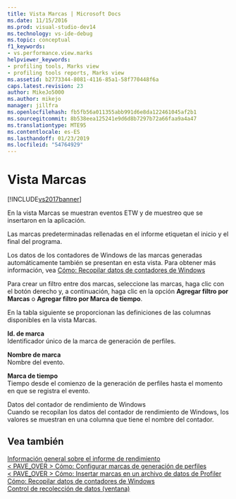 ```yaml
---
title: Vista Marcas | Microsoft Docs
ms.date: 11/15/2016
ms.prod: visual-studio-dev14
ms.technology: vs-ide-debug
ms.topic: conceptual
f1_keywords:
- vs.performance.view.marks
helpviewer_keywords:
- profiling tools, Marks view
- profiling tools reports, Marks view
ms.assetid: b2773344-8081-4116-85a1-58f770448f6a
caps.latest.revision: 23
author: MikeJo5000
ms.author: mikejo
manager: jillfra
ms.openlocfilehash: fb5fb56a011355abb991d6e8da122461045af2b1
ms.sourcegitcommit: 8b538eea125241e9d6d8b7297b72a66faa9a4a47
ms.translationtype: MTE95
ms.contentlocale: es-ES
ms.lasthandoff: 01/23/2019
ms.locfileid: "54764929"
---
```

# <a name="marks-view"></a>Vista Marcas
[!INCLUDE[vs2017banner](../includes/vs2017banner.md)]

En la vista Marcas se muestran eventos ETW y de muestreo que se insertaron en la aplicación.  
  
 Las marcas predeterminadas rellenadas en el informe etiquetan el inicio y el final del programa.  
  
 Los datos de los contadores de Windows de las marcas generadas automáticamente también se presentan en esta vista. Para obtener más información, vea [Cómo: Recopilar datos de contadores de Windows](../profiling/how-to-collect-windows-counter-data.md)  
  
 Para crear un filtro entre dos marcas, seleccione las marcas, haga clic con el botón derecho y, a continuación, haga clic en la opción **Agregar filtro por Marcas** o **Agregar filtro por Marca de tiempo**.  
  
 En la tabla siguiente se proporcionan las definiciones de las columnas disponibles en la vista Marcas.  
  
 **Id. de marca**  
 Identificador único de la marca de generación de perfiles.  
  
 **Nombre de marca**  
 Nombre del evento.  
  
 **Marca de tiempo**  
 Tiempo desde el comienzo de la generación de perfiles hasta el momento en que se registra el evento.  
  
 Datos del contador de rendimiento de Windows  
 Cuando se recopilan los datos del contador de rendimiento de Windows, los valores se muestran en una columna que tiene el nombre del contador.  
  
## <a name="see-also"></a>Vea también  
 [Información general sobre el informe de rendimiento](../profiling/performance-report-overview.md)   
 [< PAVE_OVER > Cómo: Configurar marcas de generación de perfiles](http://msdn.microsoft.com/library/65a23880-e5e8-4d5a-82b3-6498b9ef8975)   
 [< PAVE_OVER > Cómo: Insertar marcas en un archivo de datos de Profiler](http://msdn.microsoft.com/library/856bfc81-a60f-42e5-a9bc-71b986c1e09d)   
 [Cómo: Recopilar datos de contadores de Windows](../profiling/how-to-collect-windows-counter-data.md)   
 [Control de recolección de datos (ventana)](http://msdn.microsoft.com/98d740d8-459f-4605-bf04-fb17aafaaa8f)
